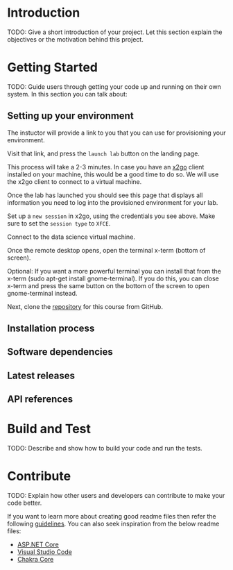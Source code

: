# Introduction 
TODO: Give a short introduction of your project. Let this section explain the objectives or the motivation behind this project. 

# Getting Started
TODO: Guide users through getting your code up and running on their own system. In this section you can talk about:

## Setting up your environment

The instuctor will provide a link to you that you can use for provisioning your environment.

Visit that link, and press the `launch lab` button on the landing page.

This process will take a 2-3 minutes. In case you have an [x2go](https://wiki.x2go.org/doku.php)
 client installed on your machine, this would be a good time to do so. 
We will use the x2go client to connect to a virtual machine.

Once the lab has launched you should see this page that displays all information you need to log into the provisioned environment for your lab.

Set up a `new session` in x2go, using the credentials you see above. Make sure to set the `session type` to `XFCE`.

Connect to the data science virtual machine. 

Once the remote desktop opens, open the terminal x-term (bottom of screen).

Optional: If you want a more powerful terminal you can install that from the x-term (sudo apt-get install gnome-terminal). 
If you do this, you can close x-term and press the same button on the bottom of the screen to open gnome-terminal instead.

Next, clone the 
[repository](https://github.com/Azure/LearnAI-UsingAItoDetectandPredictAnomaliesinTimeSeriesData) for this course from GitHub.

## Installation process
## Software dependencies
## Latest releases
## API references

# Build and Test
TODO: Describe and show how to build your code and run the tests. 

# Contribute
TODO: Explain how other users and developers can contribute to make your code better. 

If you want to learn more about creating good readme files then refer the following [guidelines](https://www.visualstudio.com/en-us/docs/git/create-a-readme). You can also seek inspiration from the below readme files:
- [ASP.NET Core](https://github.com/aspnet/Home)
- [Visual Studio Code](https://github.com/Microsoft/vscode)
- [Chakra Core](https://github.com/Microsoft/ChakraCore)